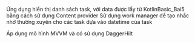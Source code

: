 Ứng dụng hiển thị danh sách task, với data được lấy từ KotlinBasic_Bai5 bằng cách sử dụng Content provider
Sử dụng work manager để tạo nhắc nhở thường xuyên cho các task dựa vào datetime của task

Áp dụng mô hình MVVM và có sử dụng DaggerHilt 
